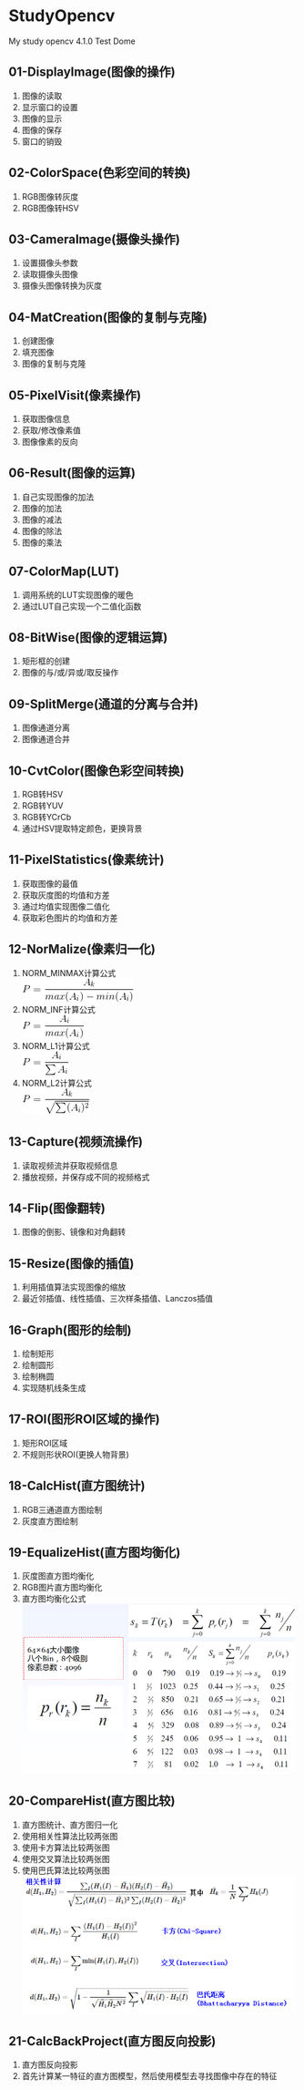 # StudyOpencv
My study opencv 4.1.0 Test Dome
## 01-DisplayImage(图像的操作)
1. 图像的读取<br>
2. 显示窗口的设置<br>
3. 图像的显示<br>
4. 图像的保存<br>
5. 窗口的销毁
## 02-ColorSpace(色彩空间的转换)
1. RGB图像转灰度<br>
2. RGB图像转HSV
## 03-CameraImage(摄像头操作)
1. 设置摄像头参数<br>
2. 读取摄像头图像<br>
3. 摄像头图像转换为灰度
## 04-MatCreation(图像的复制与克隆)
1. 创建图像<br>
2. 填充图像<br>
3. 图像的复制与克隆
## 05-PixelVisit(像素操作)
1. 获取图像信息<br>
2. 获取/修改像素值<br>
3. 图像像素的反向
## 06-Result(图像的运算)
1. 自己实现图像的加法<br>
2. 图像的加法<br>
3. 图像的减法<br>
4. 图像的除法<br>
5. 图像的乘法
## 07-ColorMap(LUT)
1. 调用系统的LUT实现图像的暖色<br>
2. 通过LUT自己实现一个二值化函数
## 08-BitWise(图像的逻辑运算)
1. 矩形框的创建<br>
2. 图像的与/或/异或/取反操作
## 09-SplitMerge(通道的分离与合并)
1. 图像通道分离<br>
2. 图像通道合并
## 10-CvtColor(图像色彩空间转换)
1. RGB转HSV<br>
2. RGB转YUV<br>
3. RGB转YCrCb<br>
4. 通过HSV提取特定颜色，更换背景
## 11-PixelStatistics(像素统计)
1. 获取图像的最值<br>
2. 获取灰度图的均值和方差<br>
3. 通过均值实现图像二值化<br>
4. 获取彩色图片的均值和方差
## 12-NorMalize(像素归一化)
1. NORM_MINMAX计算公式<br>
![](image/NORM_MINMAX.png)<br>
2. NORM_INF计算公式<br>
![](image/NORM_INF.png)<br>
3. NORM_L1计算公式<br>
![](image/NORM_L1.png)<br>
4. NORM_L2计算公式<br>
![](image/NORM_L2.png)
## 13-Capture(视频流操作)
1. 读取视频流并获取视频信息<br>
2. 播放视频，并保存成不同的视频格式
## 14-Flip(图像翻转)
1. 图像的倒影、镜像和对角翻转
## 15-Resize(图像的插值)
1. 利用插值算法实现图像的缩放<br>
2. 最近邻插值、线性插值、三次样条插值、Lanczos插值
## 16-Graph(图形的绘制)
1. 绘制矩形<br>
2. 绘制圆形<br>
3. 绘制椭圆<br>
4. 实现随机线条生成
## 17-ROI(图形ROI区域的操作)
1. 矩形ROI区域<br>
2. 不规则形状ROI(更换人物背景)
## 18-CalcHist(直方图统计)
1. RGB三通道直方图绘制<br>
2. 灰度直方图绘制
## 19-EqualizeHist(直方图均衡化)
1. 灰度图直方图均衡化<br>
2. RGB图片直方图均衡化<br>
3. 直方图均衡化公式<br>
![](image/EqualizeHist.png)
## 20-CompareHist(直方图比较)
1. 直方图统计、直方图归一化<br>
2. 使用相关性算法比较两张图<br>
3. 使用卡方算法比较两张图<br>
4. 使用交叉算法比较两张图<br>
5. 使用巴氏算法比较两张图<br>
![](image/CompareHist.png)
## 21-CalcBackProject(直方图反向投影)
1. 直方图反向投影<br>
2. 首先计算某一特征的直方图模型，然后使用模型去寻找图像中存在的特征

